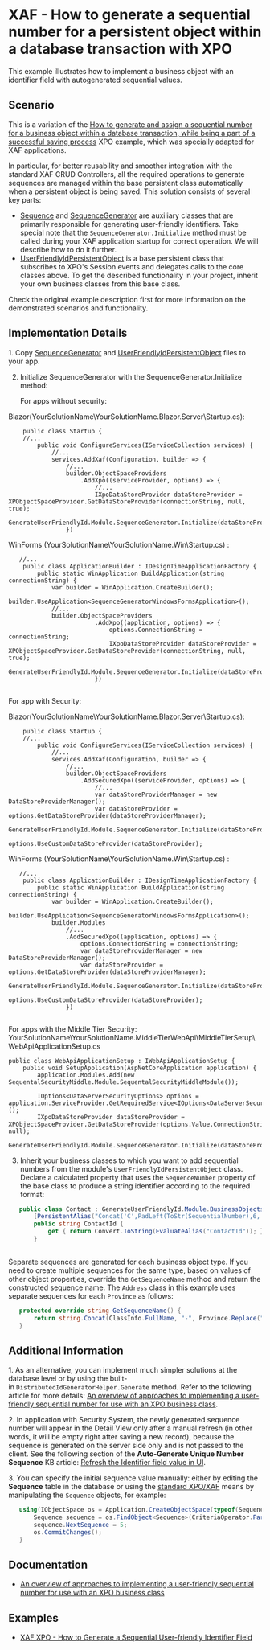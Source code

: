 # XAF - How to generate a sequential number for a persistent object within a database transaction with XPO

This example illustrates how to implement a business object with an identifier field with autogenerated sequential values.



## Scenario

This is a variation of the [How to generate and assign a sequential number for a business object within a database transaction, while being a part of a successful saving process](https://www.devexpress.com/Support/Center/p/E2620) XPO example, which was specially adapted for XAF applications.

In particular, for better reusability and smoother integration with the standard XAF CRUD Controllers, all the required operations to generate sequences are managed within the base persistent class automatically when a persistent object is being saved. This solution consists of several key parts:

* [Sequence](SequenceGenerator/SequenceGenerator.Module/SequenceClasses/SequenceGenerator.cs) and [SequenceGenerator](SequenceGenerator/SequenceGenerator.Module/SequenceClasses/SequenceGenerator.cs) are auxiliary classes that are primarily responsible for generating user-friendly identifiers. Take special note that the `SequenceGenerator.Initialize` method must be called during your XAF application startup for correct operation. We will describe how to do it further.
* [UserFriendlyIdPersistentObject](SequenceGenerator/SequenceGenerator.Module/SequenceClasses/UserFriendlyIdPersistentObject.cs) is a base persistent class that subscribes to XPO's Session events and delegates calls to the core classes above. To get the described functionality in your project, inherit your own business classes from this base class.


Check the original example description first for more information on the demonstrated scenarios and functionality.

## Implementation Details

1. Copy [SequenceGenerator](SequenceGenerator/SequenceGenerator.Module/SequenceClasses/SequenceGenerator.cs) and [UserFriendlyIdPersistentObject](SequenceGenerator/SequenceGenerator.Module/SequenceClasses/UserFriendlyIdPersistentObject.cs) files to your app.

2. Initialize SequenceGenerator with the SequenceGenerator.Initialize method:


    For apps without security:

Blazor(YourSolutionName\YourSolutionName.Blazor.Server\Startup.cs):
```cs{10-11}
    public class Startup {
    //...
        public void ConfigureServices(IServiceCollection services) {
            //...
            services.AddXaf(Configuration, builder => {
                //...    
                builder.ObjectSpaceProviders
                    .AddXpo((serviceProvider, options) => {
                        //...
				        IXpoDataStoreProvider dataStoreProvider = XPObjectSpaceProvider.GetDataStoreProvider(connectionString, null, true);
                        GenerateUserFriendlyId.Module.SequenceGenerator.Initialize(dataStoreProvider);
                })
```

WinForms (YourSolutionName\YourSolutionName.Win\Startup.cs) :  
```cs{9-10}
   //...
    public class ApplicationBuilder : IDesignTimeApplicationFactory {
        public static WinApplication BuildApplication(string connectionString) {
            var builder = WinApplication.CreateBuilder();
            builder.UseApplication<SequenceGeneratorWindowsFormsApplication>();
            //...
            builder.ObjectSpaceProviders
                        .AddXpo((application, options) => {
                            options.ConnectionString = connectionString;
                            IXpoDataStoreProvider dataStoreProvider = XPObjectSpaceProvider.GetDataStoreProvider(connectionString, null, true);
                            GenerateUserFriendlyId.Module.SequenceGenerator.Initialize(dataStoreProvider);
                        })
   
   ```
   
For app with Security:


Blazor(YourSolutionName\YourSolutionName.Blazor.Server\Startup.cs):
```cs{10-13}
    public class Startup {
    //...
        public void ConfigureServices(IServiceCollection services) {
            //...
            services.AddXaf(Configuration, builder => {
                //...    
                builder.ObjectSpaceProviders
                    .AddSecuredXpo((serviceProvider, options) => {
                        //...
                        var dataStoreProviderManager = new DataStoreProviderManager();
                        var dataStoreProvider = options.GetDataStoreProvider(dataStoreProviderManager);
                        GenerateUserFriendlyId.Module.SequenceGenerator.Initialize(dataStoreProvider);
                        options.UseCustomDataStoreProvider(dataStoreProvider);
```

WinForms (YourSolutionName\YourSolutionName.Win\Startup.cs) :  
```cs{11-14}
   //...
    public class ApplicationBuilder : IDesignTimeApplicationFactory {
        public static WinApplication BuildApplication(string connectionString) {
            var builder = WinApplication.CreateBuilder();
            builder.UseApplication<SequenceGeneratorWindowsFormsApplication>();
            builder.Modules
                //...
                .AddSecuredXpo((application, options) => {
                    options.ConnectionString = connectionString;
                    var dataStoreProviderManager = new DataStoreProviderManager();
                    var dataStoreProvider = options.GetDataStoreProvider(dataStoreProviderManager);
                    GenerateUserFriendlyId.Module.SequenceGenerator.Initialize(dataStoreProvider);
                    options.UseCustomDataStoreProvider(dataStoreProvider);
                })
   
```    

For apps with the Middle Tier Security:
YourSolutionName\YourSolutionName.MiddleTierWebApi\MiddleTierSetup\WebApiApplicationSetup.cs
```cs{5-7}
public class WebApiApplicationSetup : IWebApiApplicationSetup {
    public void SetupApplication(AspNetCoreApplication application) {
        application.Modules.Add(new SequentalSecurityMiddle.Module.SequentalSecurityMiddleModule());

        IOptions<DataServerSecurityOptions> options = application.ServiceProvider.GetRequiredService<IOptions<DataServerSecurityOptions>>();
        IXpoDataStoreProvider dataStoreProvider = XPObjectSpaceProvider.GetDataStoreProvider(options.Value.ConnectionString, null);
        GenerateUserFriendlyId.Module.SequenceGenerator.Initialize(dataStoreProvider);
```

3. Inherit your business classes to which you want to add sequential numbers from the module's `UserFriendlyIdPersistentObject` class. Declare a calculated property that uses the `SequenceNumber` property of the base class to produce a string identifier according to the required format:
   
```cs
   public class Contact : GenerateUserFriendlyId.Module.BusinessObjects.UserFriendlyIdPersistentObject {
       [PersistentAlias("Concat('C',PadLeft(ToStr(SequentialNumber),6,'0'))")]
       public string ContactId {
           get { return Convert.ToString(EvaluateAlias("ContactId")); }
       }
   
```
   
  
   

Separate sequences are generated for each business object type. If you need to create multiple sequences for the same type, based on values of other object properties, override the `GetSequenceName` method and return the constructed sequence name. The `Address` class in this example uses separate sequences for each `Province` as follows:
   
```cs
   protected override string GetSequenceName() {
       return string.Concat(ClassInfo.FullName, "-", Province.Replace(" ", "_"));
   }
```
   
## Additional Information

1. As an alternative, you can implement much simpler solutions at the database level or by using the built-in `DistributedIdGeneratorHelper.Generate` method. Refer to the following article for more details: [An overview of approaches to implementing a user-friendly sequential number for use with an XPO business class](https://www.devexpress.com/Support/Center/p/T567184").

2. In application with Security System, the newly generated sequence number will appear in the Detail View only after a manual refresh (in other words, it will be empty right after saving a new record), because the sequence is generated on the server side only and is not passed to the client. See the following section of the **Auto-Generate Unique Number Sequence** KB article: [Refresh the Identifier field value in UI](https://docs.devexpress.com/eXpressAppFramework/403605/business-model-design-orm/unique-auto-increment-number-generation#refresh-the-identifier-field-value-in-the-ui).

3. You can specify the initial sequence value manually: either by editing the **Sequence** table in the database or using the [standard XPO/XAF](https://docs.devexpress.com/eXpressAppFramework/113711/data-manipulation-and-business-logic/create-read-update-and-delete-data) means by manipulating the `Sequence` objects, for example:

```cs
   using(IObjectSpace os = Application.CreateObjectSpace(typeof(Sequence))) {
       Sequence sequence = os.FindObject<Sequence>(CriteriaOperator.Parse("TypeName=?", typeof(Contact).FullName));
       sequence.NextSequence = 5;
       os.CommitChanges();
   }
```
   
## Documentation
   
* [An overview of approaches to implementing a user-friendly sequential number for use with an XPO business class](https://www.devexpress.com/Support/Center/p/T567184)

## Examples

* [XAF XPO - How to Generate a Sequential User-friendly Identifier Field](https://github.com/DevExpress-Examples/XAF_how-to-generate-a-sequential-and-user-friendly-identifier-field-within-an-xpo-business-e4904)
